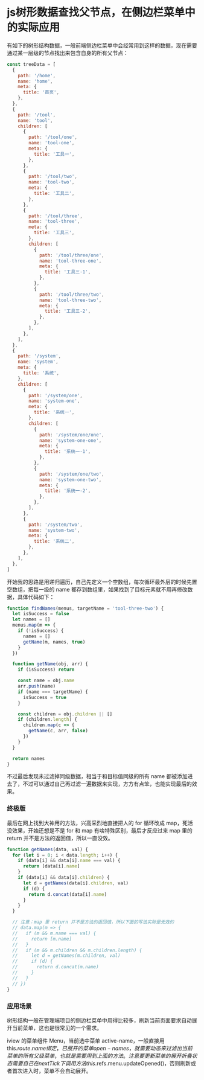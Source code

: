 
# js树形数据查找父节点，在侧边栏菜单中的实际应用

有如下的树形结构数据，一般前端侧边栏菜单中会经常用到这样的数据，现在需要通过某一层级的节点找出来包含自身的所有父节点：
``` js
const treeData = [
  {
    path: '/home',
    name: 'home',
    meta: {
      title: '首页',
    },
  },
  {
    path: '/tool',
    name: 'tool',
    children: [
      {
        path: '/tool/one',
        name: 'tool-one',
        meta: {
          title: '工具一',
        },
      },
      {
        path: '/tool/two',
        name: 'tool-two',
        meta: {
          title: '工具二',
        },
      },
      {
        path: '/tool/three',
        name: 'tool-three',
        meta: {
          title: '工具三',
        },
        children: [
          {
            path: '/tool/three/one',
            name: 'tool-three-one',
            meta: {
              title: '工具三-1',
            },
          },
          {
            path: '/tool/three/two',
            name: 'tool-three-two',
            meta: {
              title: '工具三-2',
            },
          },
        ],
      },
    ],
  },
  {
    path: '/system',
    name: 'system',
    meta: {
      title: '系统',
    },
    children: [
      {
        path: '/system/one',
        name: 'system-one',
        meta: {
          title: '系统一',
        },
        children: [
          {
            path: '/system/one/one',
            name: 'system-one-one',
            meta: {
              title: '系统一-1',
            },
          },
          {
            path: '/system/one/two',
            name: 'system-one-two',
            meta: {
              title: '系统一-2',
            },
          },
        ],
      },
      {
        path: '/system/two',
        name: 'system-two',
        meta: {
          title: '系统二',
        },
      },
    ],
  },
]
```

开始我的思路是用递归遍历，自己先定义一个空数组，每次循环最外层的时候先置空数组，把每一级的 name 都存到数组里，如果找到了目标元素就不用再修改数据，具体代码如下：
```js
function findNames(menus, targetName = 'tool-three-two') {
  let isSuccess = false
  let names = []
  menus.map(m => {
    if (!isSuccess) {
      names = []
      getName(m, names, true)
    }
  })

  function getName(obj, arr) {
    if (isSuccess) return

    const name = obj.name
    arr.push(name)
    if (name === targetName) {
      isSuccess = true
    }

    const children = obj.children || []
    if (children.length) {
      children.map(c => {
        getName(c, arr, false)
      })
    }
  }

  return names
}
```
不过最后发现未过滤掉同级数据，相当于和目标值同级的所有 name 都被添加进去了，不过可以通过自己再过滤一遍数据来实现，方方有点笨，也能实现最后的效果。


### 终极版

最后在网上找到大神用的方法，兴高采烈地直接把人的 for 循环改成 map，死活没效果，开始还想是不是 for 和 map 有啥特殊区别，最后才反应过来 map 里的 return 并不是方法的返回值，所以一直没效。

``` js
function getNames(data, val) {
  for (let i = 0; i < data.length; i++) {
    if (data[i] && data[i].name === val) {
      return [data[i].name]
    }
    if (data[i] && data[i].children) {
      let d = getNames(data[i].children, val)
      if (d) {
        return d.concat(data[i].name)
      }
    }
  }

  // 注意：map 里 return 并不是方法的返回值，所以下面的写法实际是无效的
  // data.map(m => {
  //   if (m && m.name === val) {
  //     return [m.name]
  //   }
  //   if (m && m.children && m.children.length) {
  //     let d = getNames(m.children, val)
  //     if (d) {
  //       return d.concat(m.name)
  //     }
  //   }
  // })
}
```

### 应用场景

树形结构一般在管理端项目的侧边栏菜单中用得比较多，刷新当前页面要求自动展开当前菜单，这也是很常见的一个需求。

iview 的菜单组件 Menu，当前选中菜单 active-name，一般直接用 this.$route.name 绑定，已展开的菜单 open-names，就需要动态来过滤出当前菜单的所有父级菜单，也就是需要用到上面的方法。注意要更新菜单的展开折叠状态需要自己在 nextTick 下调用方法 this.$refs.menu.updateOpened()，否则刷新或者首次进入时，菜单不会自动展开。